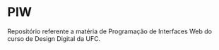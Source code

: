 # PIW
Repositório referente a matéria de Programação de Interfaces Web do curso de Design Digital da UFC.
